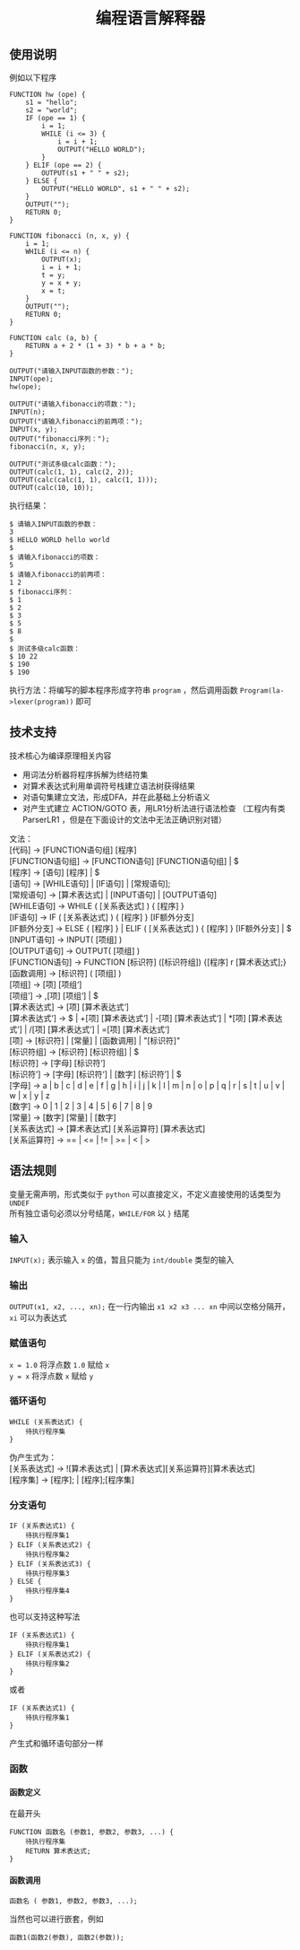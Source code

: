 <h1 align="center">编程语言解释器</h1>

## 使用说明

例如以下程序

```
FUNCTION hw (ope) {
    s1 = "hello";
    s2 = "world";
    IF (ope == 1) {
        i = 1;
        WHILE (i <= 3) {
            i = i + 1;
            OUTPUT("HELLO WORLD");
        }
    } ELIF (ope == 2) {
        OUTPUT(s1 + " " + s2);
    } ELSE {
        OUTPUT("HELLO WORLD", s1 + " " + s2);
    }
    OUTPUT("");
    RETURN 0;
}

FUNCTION fibonacci (n, x, y) {
    i = 1;
    WHILE (i <= n) {
        OUTPUT(x);
        i = i + 1;
        t = y;
        y = x + y;
        x = t;
    }
    OUTPUT("");
    RETURN 0;
}

FUNCTION calc (a, b) {
    RETURN a + 2 * (1 + 3) * b + a * b;
}

OUTPUT("请输入INPUT函数的参数：");
INPUT(ope);
hw(ope);

OUTPUT("请输入fibonacci的项数：");
INPUT(n);
OUTPUT("请输入fibonacci的前两项：");
INPUT(x, y);
OUTPUT("fibonacci序列：");
fibonacci(n, x, y);

OUTPUT("测试多级calc函数：");
OUTPUT(calc(1, 1), calc(2, 2));
OUTPUT(calc(calc(1, 1), calc(1, 1)));
OUTPUT(calc(10, 10));
```

执行结果：

```
$ 请输入INPUT函数的参数：
3
$ HELLO WORLD hello world
$ 
$ 请输入fibonacci的项数：
5
$ 请输入fibonacci的前两项：
1 2
$ fibonacci序列：
$ 1
$ 2
$ 3
$ 5
$ 8
$ 
$ 测试多级calc函数：
$ 10 22
$ 190
$ 190
```

执行方法：将编写的脚本程序形成字符串 `program` ，然后调用函数 `Program(la->lexer(program))` 即可

## 技术支持

技术核心为编译原理相关内容  

- 用词法分析器将程序拆解为终结符集
- 对算术表达式利用单调符号栈建立语法树获得结果
- 对语句集建立文法，形成DFA，并在此基础上分析语义
- 对产生式建立 ACTION/GOTO 表，用LR1分析法进行语法检查 （工程内有类 ParserLR1 ，但是在下面设计的文法中无法正确识别对错）

文法：  
[代码] -> [FUNCTION语句组] [程序]   
[FUNCTION语句组] -> [FUNCTION语句] [FUNCTION语句组] | $    
[程序] -> [语句] [程序] | $  
[语句] -> [WHILE语句] | [IF语句] | [常规语句];     
[常规语句] -> [算术表达式] | [INPUT语句] | [OUTPUT语句]   
[WHILE语句] -> WHILE ( [关系表达式] ) { [程序] }   
[IF语句] -> IF ( [关系表达式] ) { [程序] } [IF额外分支]   
[IF额外分支] -> ELSE { [程序] } | ELIF ( [关系表达式] ) { [程序] } [IF额外分支] | $  
[INPUT语句] -> INPUT( [项组] )   
[OUTPUT语句] -> OUTPUT( [项组] )   
[FUNCTION语句] -> FUNCTION [标识符] ([标识符组]) {[程序] r [算术表达式];}   
[函数调用] -> [标识符] ( [项组] )   
[项组] -> [项] [项组‘]   
[项组’] -> ,[项] [项组‘] | $  
[算术表达式] -> [项] [算术表达式‘]  
[算术表达式‘] -> $ | +[项] [算术表达式‘] | -[项] [算术表达式‘] | *[项] [算术表达式‘] | /[项] [算术表达式‘] | =[项] [算术表达式‘]  
[项] -> [标识符] | [常量] | [函数调用] | "[标识符]"  
[标识符组] -> [标识符] [标识符组] | $  
[标识符] -> [字母] [标识符‘]  
[标识符’] -> [字母] [标识符‘] | [数字] [标识符’] | $  
[字母] -> a | b | c | d | e | f | g | h | i | j | k | l | m | n | o | p | q | r | s | t | u | v | w | x | y | z  
[数字] -> 0 | 1 | 2 | 3 | 4 | 5 | 6 | 7 | 8 | 9   
[常量] -> [数字] [常量] | [数字]   
[关系表达式] -> [算术表达式] [关系运算符] [算术表达式]  
[关系运算符] -> == | <= | != | >= | < | >  

## 语法规则

变量无需声明，形式类似于 `python` 可以直接定义，不定义直接使用的话类型为 `UNDEF`   
所有独立语句必须以分号结尾，`WHILE/FOR` 以 `}` 结尾  

### 输入

`INPUT(x);` 表示输入 `x` 的值，暂且只能为 `int/double` 类型的输入

### 输出

`OUTPUT(x1, x2, ..., xn);` 在一行内输出 `x1 x2 x3 ... xn` 中间以空格分隔开，`xi` 可以为表达式

### 赋值语句

`x = 1.0` 将浮点数 `1.0` 赋给 `x`  
`y = x` 将浮点数 `x` 赋给 `y`

### 循环语句

```
WHILE (关系表达式) {
    待执行程序集
}
```

伪产生式为：  
[关系表达式] -> ![算术表达式] | [算术表达式][关系运算符][算术表达式]  
[程序集] -> [程序]; | [程序];[程序集]

### 分支语句

```
IF (关系表达式1) {
    待执行程序集1
} ELIF (关系表达式2) {
    待执行程序集2
} ELIF (关系表达式3) {
    待执行程序集3
} ELSE {
    待执行程序集4
}
```

也可以支持这种写法

```
IF (关系表达式1) {
    待执行程序集1
} ELIF (关系表达式2) {
    待执行程序集2
}
```

或者 

```
IF (关系表达式1) {
    待执行程序集1
}
```

产生式和循环语句部分一样

### 函数

#### 函数定义

在最开头

```
FUNCTION 函数名 (参数1, 参数2, 参数3, ...) {
    待执行程序集
    RETURN 算术表达式;
}
```

#### 函数调用 

```
函数名 ( 参数1, 参数2, 参数3, ...);
```

当然也可以进行嵌套，例如 

```
函数1(函数2(参数), 函数2(参数));
```

